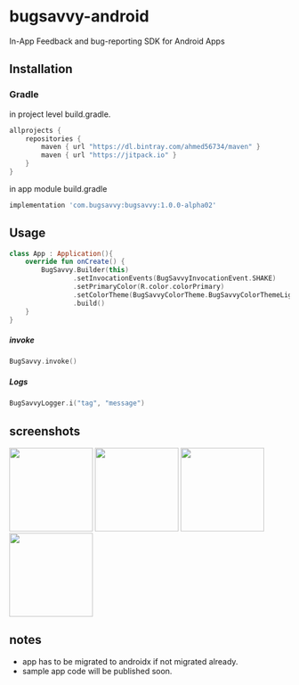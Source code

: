 
# bugsavvy-android
In-App Feedback and bug-reporting SDK for Android Apps 

## Installation
### Gradle

in  project level build.gradle.

```groovy
allprojects {
    repositories {
        maven { url "https://dl.bintray.com/ahmed56734/maven" }
        maven { url "https://jitpack.io" }
    }
}
```
in app module build.gradle
```groovy
implementation 'com.bugsavvy:bugsavvy:1.0.0-alpha02'
```



## Usage


```kotlin
class App : Application(){
    override fun onCreate() {
        BugSavvy.Builder(this)
                .setInvocationEvents(BugSavvyInvocationEvent.SHAKE)
                .setPrimaryColor(R.color.colorPrimary)
                .setColorTheme(BugSavvyColorTheme.BugSavvyColorThemeLight)
                .build()
    }
}
```

##### invoke
```kotlin
BugSavvy.invoke()
```
##### Logs
```kotlin
BugSavvyLogger.i("tag", "message")
```

## screenshots
<img src="https://github.com/ahmed56734/bugsavvy-android-sample/blob/master/screenshots/1.png" width="150"> <img src="https://github.com/ahmed56734/bugsavvy-android-sample/blob/master/screenshots/2.png" width="150"> <img src="https://github.com/ahmed56734/bugsavvy-android-sample/blob/master/screenshots/3.png" width="150"> <img src="https://github.com/ahmed56734/bugsavvy-android-sample/blob/master/screenshots/4.png" width="150">

## notes
- app has to be migrated to androidx if not migrated already.
- sample app code will be published soon.
